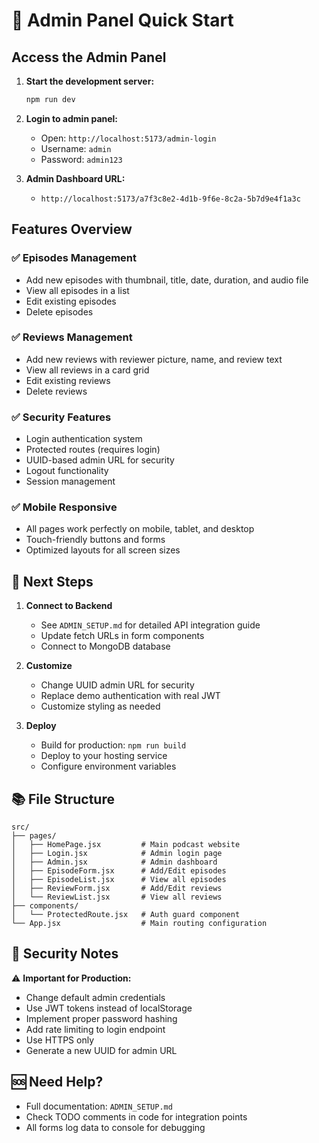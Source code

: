 # 🚀 Admin Panel Quick Start

## Access the Admin Panel

1. **Start the development server:**
   ```bash
   npm run dev
   ```

2. **Login to admin panel:**
   - Open: `http://localhost:5173/admin-login`
   - Username: `admin`
   - Password: `admin123`

3. **Admin Dashboard URL:**
   - `http://localhost:5173/a7f3c8e2-4d1b-9f6e-8c2a-5b7d9e4f1a3c`

## Features Overview

### ✅ Episodes Management
- Add new episodes with thumbnail, title, date, duration, and audio file
- View all episodes in a list
- Edit existing episodes
- Delete episodes

### ✅ Reviews Management
- Add new reviews with reviewer picture, name, and review text
- View all reviews in a card grid
- Edit existing reviews
- Delete reviews

### ✅ Security Features
- Login authentication system
- Protected routes (requires login)
- UUID-based admin URL for security
- Logout functionality
- Session management

### ✅ Mobile Responsive
- All pages work perfectly on mobile, tablet, and desktop
- Touch-friendly buttons and forms
- Optimized layouts for all screen sizes

## 📝 Next Steps

1. **Connect to Backend**
   - See `ADMIN_SETUP.md` for detailed API integration guide
   - Update fetch URLs in form components
   - Connect to MongoDB database

2. **Customize**
   - Change UUID admin URL for security
   - Replace demo authentication with real JWT
   - Customize styling as needed

3. **Deploy**
   - Build for production: `npm run build`
   - Deploy to your hosting service
   - Configure environment variables

## 📚 File Structure

```
src/
├── pages/
│   ├── HomePage.jsx         # Main podcast website
│   ├── Login.jsx            # Admin login page
│   ├── Admin.jsx            # Admin dashboard
│   ├── EpisodeForm.jsx      # Add/Edit episodes
│   ├── EpisodeList.jsx      # View all episodes
│   ├── ReviewForm.jsx       # Add/Edit reviews
│   └── ReviewList.jsx       # View all reviews
├── components/
│   └── ProtectedRoute.jsx   # Auth guard component
└── App.jsx                  # Main routing configuration
```

## 🔐 Security Notes

⚠️ **Important for Production:**
- Change default admin credentials
- Use JWT tokens instead of localStorage
- Implement proper password hashing
- Add rate limiting to login endpoint
- Use HTTPS only
- Generate a new UUID for admin URL

## 🆘 Need Help?

- Full documentation: `ADMIN_SETUP.md`
- Check TODO comments in code for integration points
- All forms log data to console for debugging

